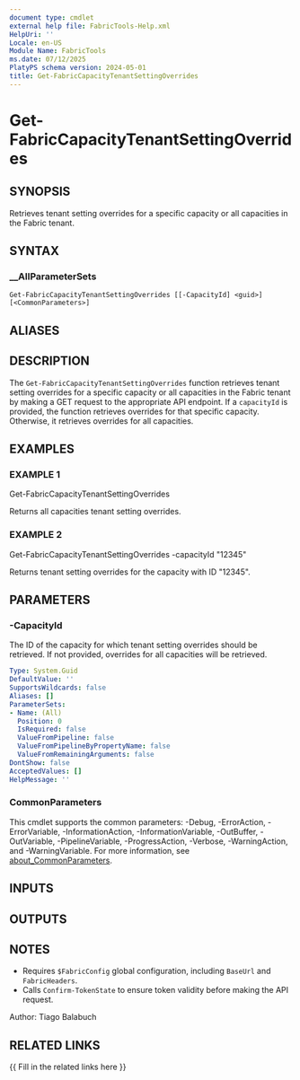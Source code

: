 ```yaml
---
document type: cmdlet
external help file: FabricTools-Help.xml
HelpUri: ''
Locale: en-US
Module Name: FabricTools
ms.date: 07/12/2025
PlatyPS schema version: 2024-05-01
title: Get-FabricCapacityTenantSettingOverrides
---
```


# Get-FabricCapacityTenantSettingOverrides

## SYNOPSIS

Retrieves tenant setting overrides for a specific capacity or all capacities in the Fabric tenant.

## SYNTAX

### __AllParameterSets

```
Get-FabricCapacityTenantSettingOverrides [[-CapacityId] <guid>] [<CommonParameters>]
```

## ALIASES

## DESCRIPTION

The `Get-FabricCapacityTenantSettingOverrides` function retrieves tenant setting overrides for a specific capacity or all capacities in the Fabric tenant by making a GET request to the appropriate API endpoint.
If a `capacityId` is provided, the function retrieves overrides for that specific capacity.
Otherwise, it retrieves overrides for all capacities.

## EXAMPLES

### EXAMPLE 1

Get-FabricCapacityTenantSettingOverrides

Returns all capacities tenant setting overrides.

### EXAMPLE 2

Get-FabricCapacityTenantSettingOverrides -capacityId "12345"

Returns tenant setting overrides for the capacity with ID "12345".

## PARAMETERS

### -CapacityId

The ID of the capacity for which tenant setting overrides should be retrieved.
If not provided, overrides for all capacities will be retrieved.

```yaml
Type: System.Guid
DefaultValue: ''
SupportsWildcards: false
Aliases: []
ParameterSets:
- Name: (All)
  Position: 0
  IsRequired: false
  ValueFromPipeline: false
  ValueFromPipelineByPropertyName: false
  ValueFromRemainingArguments: false
DontShow: false
AcceptedValues: []
HelpMessage: ''
```

### CommonParameters

This cmdlet supports the common parameters: -Debug, -ErrorAction, -ErrorVariable,
-InformationAction, -InformationVariable, -OutBuffer, -OutVariable, -PipelineVariable,
-ProgressAction, -Verbose, -WarningAction, and -WarningVariable. For more information, see
[about_CommonParameters](https://go.microsoft.com/fwlink/?LinkID=113216).

## INPUTS

## OUTPUTS

## NOTES

- Requires `$FabricConfig` global configuration, including `BaseUrl` and `FabricHeaders`.
- Calls `Confirm-TokenState` to ensure token validity before making the API request.

Author: Tiago Balabuch

## RELATED LINKS

{{ Fill in the related links here }}

